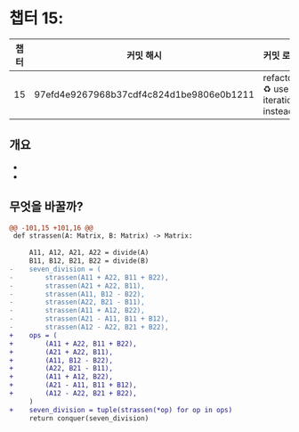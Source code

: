 # 챕터 15:

|   챕터    | 커밋 해시 |  커밋 로그  |
| -------  | -------- | --------- |
|15 | 97efd4e9267968b37cdf4c824d1be9806e0b1211 | refactor: :recycle: use iteration instead |

## 개요
-
-


## 무엇을 바꿀까?

```diff
@@ -101,15 +101,16 @@
 def strassen(A: Matrix, B: Matrix) -> Matrix:
 
     A11, A12, A21, A22 = divide(A)
     B11, B12, B21, B22 = divide(B)
-    seven_division = (
-        strassen(A11 + A22, B11 + B22),
-        strassen(A21 + A22, B11),
-        strassen(A11, B12 - B22),
-        strassen(A22, B21 - B11),
-        strassen(A11 + A12, B22),
-        strassen(A21 - A11, B11 + B12),
-        strassen(A12 - A22, B21 + B22),
+    ops = (
+        (A11 + A22, B11 + B22),
+        (A21 + A22, B11),
+        (A11, B12 - B22),
+        (A22, B21 - B11),
+        (A11 + A12, B22),
+        (A21 - A11, B11 + B12),
+        (A12 - A22, B21 + B22),
     )
+    seven_division = tuple(strassen(*op) for op in ops)
     return conquer(seven_division)
 
 

```
        

